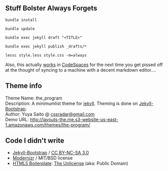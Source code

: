 ## Stuff Bolster Always Forgets

`bundle install`

`bundle update`

`bundle exec jekyll draft "<TITLE>"`

`bundle exec jekyll publish _drafts/*`

`lessc style.less style.css -m=always`

Also, this actually [works](https://www.poornerd.com/2020/05/19/installing-and-running-ruby-with-jekyll-on-vs-codespaces.html) in [CodeSpaces](https://github.com/features/codespaces) for the next time you get pissed off at the thought of syncing to a machine with a decent markdown editor....


## Theme info

Theme Name: the\_program  
Description: A minimumlist theme for [jekyll](https://github.com/mojombo/jekyll). Theming is done on [Jekyll-Bootstrap](http://jekyllbootstrap.com/).  
Author: Yuya Saito @ cssradar@gmail.com  
Demo URL: http://layouts-the.me.s3-website-us-east-1.amazonaws.com/themes/the-program/

## Code I didn't write

- [Jekyll-Bootstrap](http://jekyllbootstrap.com/)  / [CC BY-NC-SA 3.0](http://creativecommons.org/licenses/by-nc-sa/3.0/)
- [Modernizr](http://www.modernizr.com/) / MIT/BSD license
- [HTML5 Boilerplate](http://html5boilerplate.com/): [The Unlicense](http://unlicense.org) (aka: Public Domain)

